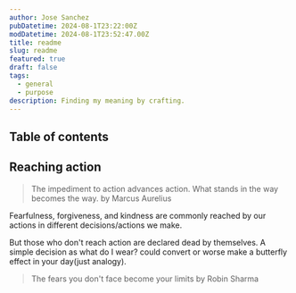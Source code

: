 ```yaml
---
author: Jose Sanchez
pubDatetime: 2024-08-1T23:22:00Z
modDatetime: 2024-08-1T23:52:47.00Z
title: readme
slug: readme
featured: true
draft: false
tags:
  - general
  - purpose
description: Finding my meaning by crafting.
---
```


## Table of contents

##  Reaching action
>  The impediment to action advances action. What stands in the way becomes the way. by Marcus Aurelius


Fearfulness, forgiveness, and kindness are commonly reached by our actions in different decisions/actions we make.

But those who don't reach action are declared dead by themselves. A simple decision as what do I wear? could convert or worse make a butterfly effect in your day(just analogy).


> The fears you don't face become your limits by Robin Sharma
